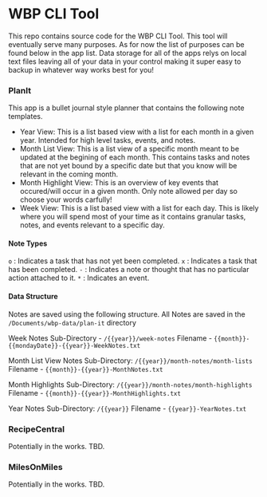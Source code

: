 # WBP CLI Tool

This repo contains source code for the WBP CLI Tool. This tool will eventually serve many purposes.
As for now the list of purposes can be found below in the app list. Data storage for all of the apps
relys on local text files leaving all of your data in your control making it super easy to backup
in whatever way works best for you!

### PlanIt

This app is a bullet journal style planner that contains the following note templates.

- Year View: This is a list based view with a list for each month in a given year. Intended for
high level tasks, events, and notes.
- Month List View: This is a list view of a specific month meant to be updated at the begining of each month.
This contains tasks and notes that are not yet bound by a specific date but that you know will be 
relevant in the coming month.
- Month Highlight View: This is an overview of key events that occured/will occur in a given month. Only 
note allowed per day so choose your words carfully!
- Week View: This is a list based view with a list for each day. This is likely where you will spend most of your time as it contains granular tasks, notes, and events relevant to a specific day.

#### Note Types

`o` : Indicates a task that has not yet been completed.
`x` : Indicates a task that has been completed.
`-` : Indicates a note or thought that has no particular action attached to it.
`*` : Indicates an event.

#### Data Structure

Notes are saved using the following structure.
All Notes are saved in the `/Documents/wbp-data/plan-it` directory

Week Notes
Sub-Directory - `/{{year}}/week-notes`
Filename - `{{month}}-{{mondayDate}}-{{year}}-WeekNotes.txt`

Month List View Notes
Sub-Directory: `/{{year}}/month-notes/month-lists`
Filename - `{{month}}-{{year}}-MonthNotes.txt`

Month Highlights 
Sub-Directory: `/{{year}}/month-notes/month-highlights`
Filename - `{{month}}-{{year}}-MonthHighlights.txt`

Year Notes
Sub-Directory: `/{{year}}`
Filename - `{{year}}-YearNotes.txt`

### RecipeCentral

Potentially in the works. TBD.

### MilesOnMiles

Potentially in the works. TBD.
